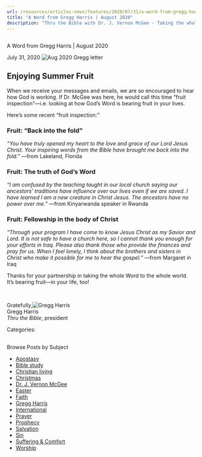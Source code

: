 ```yaml
---
url: /resources/articles-news/features/2020/07/31/a-word-from-gregg-harris-august-2020
title: "A Word from Gregg Harris | August 2020"
description: "Thru the Bible with Dr. J. Vernon McGee - Taking the whole Word to the whole world"
---
```







## 
 A Word from Gregg Harris | August 2020


July 31, 2020
![](https://ttb.org/images/default-source/features-and-news/aug-2020-gregg-letter7e97e098-c32d-422c-ae5b-e1dd4d99ed31.jpg?sfvrsn=e0161f16_1 "Aug 2020 Gregg letter")




## Enjoying Summer Fruit

When we receive your messages and emails, we are so encouraged to hear how God is working. If Dr. McGee was here, he would call this time “fruit inspection”—i.e. looking at how God’s Word is bearing fruit in your lives. 

Here’s some recent “fruit inspection:” 

### Fruit: “Back into the fold”

*“You have truly opened my heart to the love and grace of our Lord Jesus Christ. Your inspiring words from the Bible have brought me back into the fold.”* —from Lakeland, Florida

### Fruit: The truth of God’s Word

*“I am confused by the teaching taught in our local church saying our ancestors’ traditions have influence over our lives even if we are saved. I have learned I am a new creature in Christ Jesus. The ancestors have no power over me.”* —from Kinyarwanda speaker in Rwanda

### Fruit: Fellowship in the body of Christ

*“Through your program I have come to know Jesus Christ as my Savior and Lord. It is not safe to have a church here, so I cannot thank you enough for your efforts in Iraq. Please also thank those who provide the finances and pray for us. When I feel lonely, I think about the brothers and sisters in Christ who make it possible for me to hear the gospel.”* —from Margaret in Iraq

Thanks for your partnership in taking the whole Word to the whole world. It’s bearing fruit—in your life, too! 

 

Gratefully,![Gregg Harris ](/images/default-source/default-album/gregg-harris.jpg?sfvrsn=38591e16_0 "Gregg Harris ")  
Gregg Harris  
*Thru the Bible*, president 



Categories: 









## 
 Browse Posts by Subject


* [Apostasy](/resources/articles-news/-in-tags/tags/Apostasy)
* [Bible study](/resources/articles-news/-in-tags/tags/Bible-study)
* [Christian living](/resources/articles-news/-in-tags/tags/Christian-living)
* [Christmas](/resources/articles-news/-in-tags/tags/Christmas)
* [Dr. J. Vernon McGee](/resources/articles-news/-in-tags/tags/Dr-J-Vernon-McGee)
* [Easter](/resources/articles-news/-in-tags/tags/easter)
* [Faith](/resources/articles-news/-in-tags/tags/Faith)
* [Gregg Harris](/resources/articles-news/-in-tags/tags/Gregg-Harris)
* [International](/resources/articles-news/-in-tags/tags/International)
* [Prayer](/resources/articles-news/-in-tags/tags/prayer)
* [Prophecy](/resources/articles-news/-in-tags/tags/Prophecy)
* [Salvation](/resources/articles-news/-in-tags/tags/Salvation)
* [Sin](/resources/articles-news/-in-tags/tags/sin)
* [Suffering & Comfort](/resources/articles-news/-in-tags/tags/Suffering-Comfort)
* [Worship](/resources/articles-news/-in-tags/tags/worship)






